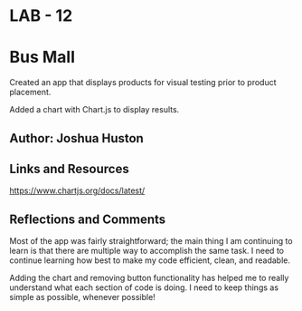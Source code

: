 # LAB - 12

# Bus Mall

Created an app that displays products for visual testing prior to product placement.

Added a chart with Chart.js to display results. 

## Author: Joshua Huston

## Links and Resources

https://www.chartjs.org/docs/latest/

## Reflections and Comments

Most of the app was fairly straightforward; the main thing I am continuing to learn is that there are multiple way to accomplish the same task. I need to continue learning how best to make my code efficient, clean, and readable.

Adding the chart and removing button functionality has helped me to really understand what each section of code is doing. I need to keep things as simple as possible, whenever possible!